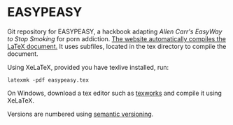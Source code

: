 # EASYPEASY

Git repository for EASYPEASY, a hackbook adapting *Allen Carr's EasyWay to Stop Smoking* for porn addiction. [The website automatically compiles the LaTeX document.](https://pmohackbook.org) It uses subfiles, located in the tex directory to compile the document.

Using XeLaTeX, provided you have texlive installed, run:

```
latexmk -pdf easypeasy.tex
```

On Windows, download a tex editor such as [texworks](https://www.tug.org/texworks/) and compile it using XeLaTeX.

Versions are numbered using [semantic versioning](https://semver.org).
